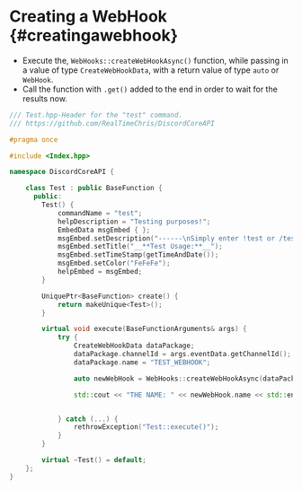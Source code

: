 Creating a WebHook {#creatingawebhook}
============
- Execute the, `WebHooks::createWebHookAsync()` function, while passing in a value of type `CreateWebHookData`, with a return value of type `auto` or `WebHook`.
- Call the function with `.get()` added to the end in order to wait for the results now.

```cpp
/// Test.hpp-Header for the "test" command.
/// https://github.com/RealTimeChris/DiscordCoreAPI

#pragma once

#include <Index.hpp>

namespace DiscordCoreAPI {

	class Test : public BaseFunction {
	  public:
		Test() {
			commandName = "test";
			helpDescription = "Testing purposes!";
			EmbedData msgEmbed { };
			msgEmbed.setDescription("------\nSimply enter !test or /test!\n------");
			msgEmbed.setTitle("__**Test Usage:**__");
			msgEmbed.setTimeStamp(getTimeAndDate());
			msgEmbed.setColor("FeFeFe");
			helpEmbed = msgEmbed;
		}

		UniquePtr<BaseFunction> create() {
			return makeUnique<Test>();
		}

		virtual void execute(BaseFunctionArguments& args) {
			try {
				CreateWebHookData dataPackage;
				dataPackage.channelId = args.eventData.getChannelId();
				dataPackage.name = "TEST_WEBHOOK";

				auto newWebHook = WebHooks::createWebHookAsync(dataPackage).get();

				std::cout << "THE NAME: " << newWebHook.name << std::endl;


			} catch (...) {
				rethrowException("Test::execute()");
			}
		}

		virtual ~Test() = default;
	};
}
```
